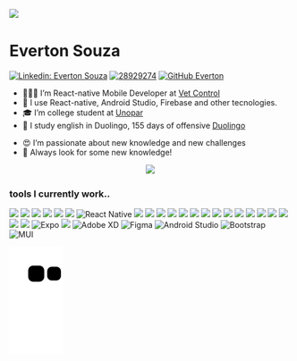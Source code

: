 
<!--
**EvertonSouzaa/EvertonSouzaa** is a ✨ _special_ ✨ repository because its `README.md` (this file) appears on your GitHub profile.
### Hi there 👋

Here are some ideas to get you started:

- 🔭 I’m currently working on ...
- 🌱 I’m currently learning ...
- 👯 I’m looking to collaborate on ...
- 🤔 I’m looking for help with ...
- 💬 Ask me about ...
- 📫 How to reach me: ...
- 😄 Pronouns: ...
- ⚡ Fun fact: ...
-->

![](https://img.shields.io/badge/Made%20with-Markdown-1f425f.svg) 

# Everton Souza

[![Linkedin: Everton Souza](https://img.shields.io/badge/-Everton%20Souza-blue?style=flat-square&logo=Linkedin&logoColor=white&link=https://www.linkedin.com/in/https://www.linkedin.com/in/everton-souza-a93062182/)](https://www.linkedin.com/in/everton-souza-a93062182/)
[![28929274](https://img.shields.io/badge/-Rocketseat-blueviolet?style=flat-square)](https://app.rocketseat.com.br/me/everton-da-silva-souza-01593)
[![GitHub Everton](https://img.shields.io/github/followers/EvertonSouzaa?label=follow&style=social)](https://github.com/EvertonSouzaa)

<!-- ### <img src="https://media.giphy.com/media/hvRJCLFzcasrR4ia7z/giphy.gif" width="30px"> Hello! Welcome to my profile -->
<!-- 
<img style="margin: 0 auto" src="https://media.giphy.com/media/xT9IgG50Fb7Mi0prBC/giphy.gif" height="200"> -->

- 👨🏻‍💻 I’m React-native Mobile Developer at <a target="_blank" href="https://www.vetcontrolonline.com.br/">Vet Control</a>
- 🔨 I use React-native, Android Studio, Firebase and other tecnologies.
- 🎓 I’m college student at <a target="_blank" href="https://www.unopar.com.br/">Unopar</a>
- 📝 I study english in Duolingo, 155 days of offensive [Duolingo](https://www.duolingo.com/learn)
<!-- - 📚 I'm currently reading Clean Architecture -->
- 😍 I’m passionate about new knowledge and new challenges
- 🚀 Always look for some new knowledge!

<!-- [![GitHub Streak](http://github-readme-streak-stats.herokuapp.com?user=EvertonSouzaa&theme=dark&hide_border=true)](https://git.io/streak-stats) -->

<p align="center">
  <a href="https://git.io/streak-stats">
    <img src="http://github-readme-streak-stats.herokuapp.com?user=EvertonSouzaa&theme=dark&hide_border=true" />
  </a>
</p>

### tools I currently work..
![](https://img.shields.io/badge/HTML5-E34F26?style=for-the-badge&logo=html5&logoColor=white)
![](https://img.shields.io/badge/CSS3-1572B6?style=for-the-badge&logo=css3&logoColor=white)
![](https://img.shields.io/badge/Sass-CC6699?style=for-the-badge&logo=sass&logoColor=white)
![](https://img.shields.io/badge/JavaScript-323330?style=for-the-badge&logo=javascript&logoColor=F7DF1E)
![](https://img.shields.io/badge/TypeScript-007ACC?style=for-the-badge&logo=typescript&logoColor=white)
![](https://img.shields.io/badge/React-20232A?style=for-the-badge&logo=react&logoColor=61DAFB)
![React Native](https://img.shields.io/badge/react_native-%2320232a.svg?style=for-the-badge&logo=react&logoColor=%2361DAFB)
![](https://img.shields.io/badge/firebase-ffca28?style=for-the-badge&logo=firebase&logoColor=black)
![](https://img.shields.io/badge/Jest-C21325?style=for-the-badge&logo=jest&logoColor=white)
![](https://img.shields.io/badge/Node.js-339933?style=for-the-badge&logo=nodedotjs&logoColor=white)
![](https://img.shields.io/badge/npm-CB3837?style=for-the-badge&logo=npm&logoColor=white)
![](https://img.shields.io/badge/Yarn-2C8EBB?style=for-the-badge&logo=yarn&logoColor=white)
![](https://img.shields.io/badge/Visual_Studio_Code-0078D4?style=for-the-badge&logo=visual%20studio%20code&logoColor=white)
![](https://img.shields.io/badge/Git-F05032?style=for-the-badge&logo=git&logoColor=white)
![](https://img.shields.io/badge/json-5E5C5C?style=for-the-badge&logo=json&logoColor=white)
![](https://img.shields.io/badge/Markdown-000000?style=for-the-badge&logo=markdown&logoColor=white)
![](https://img.shields.io/badge/NVIDIA-GTX1070-76B900?style=for-the-badge&logo=nvidia&logoColor=white)
![](https://img.shields.io/badge/Intel-Core_i7_4th-0071C5?style=for-the-badge&logo=intel&logoColor=white)
![](https://img.shields.io/badge/Google_chrome-4285F4?style=for-the-badge&logo=Google-chrome&logoColor=white) 
![](https://img.shields.io/badge/Discord-7289DA?style=for-the-badge&logo=discord&logoColor=white) 
![](https://img.shields.io/badge/Trello-0052CC?style=for-the-badge&logo=trello&logoColor=white)
![](https://img.shields.io/badge/Insomnia-5849be?style=for-the-badge&logo=Insomnia&logoColor=white)
![](https://img.shields.io/badge/gradle-02303A?style=for-the-badge&logo=gradle&logoColor=white)
![Expo](https://img.shields.io/badge/expo-1C1E24?style=for-the-badge&logo=expo&logoColor=#D04A37)
![](https://img.shields.io/badge/React_Router-CA4245?style=for-the-badge&logo=react-router&logoColor=white)
![Adobe XD](https://img.shields.io/badge/Adobe%20XD-470137?style=for-the-badge&logo=Adobe%20XD&logoColor=#FF61F6)
![Figma](https://img.shields.io/badge/figma-%23F24E1E.svg?style=for-the-badge&logo=figma&logoColor=white)
![Android Studio](https://img.shields.io/badge/Android%20Studio-3DDC84.svg?style=for-the-badge&logo=android-studio&logoColor=white)
![Bootstrap](https://img.shields.io/badge/bootstrap-%23563D7C.svg?style=for-the-badge&logo=bootstrap&logoColor=white)
![MUI](https://img.shields.io/badge/MUI-%230081CB.svg?style=for-the-badge&logo=material-ui&logoColor=white)



![Snake animation](https://github.com/rafaballerini/rafaballerini/blob/output/github-contribution-grid-snake.svg)
